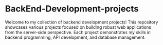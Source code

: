 # BackEnd-Development-projects

Welcome to my collection of backend development projects! This repository showcases various projects focused on building robust web applications from the server-side perspective. Each project demonstrates my skills in backend programming, API development, and database management.